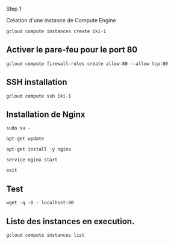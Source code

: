 Step 1

Création d'une instance de Compute Engine

`gcloud compute instances create iki-1`

## Activer le pare-feu pour le port 80

`gcloud compute firewall-rules create allow-80 --allow tcp:80`

## SSH installation

`gcloud compute ssh iki-1`

## Installation de Nginx

`sudo su -`

`apt-get update`

`apt-get install -y nginx`

`service nginx start`

`exit`

## Test

`wget -q -O - localhost:80`

## Liste des instances en execution.

`gcloud compute instances list`